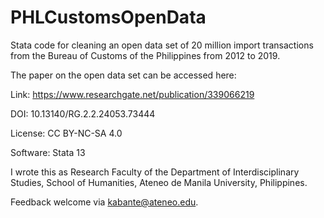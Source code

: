 # PHLCustomsOpenData
Stata code for cleaning an open data set of 20 million import transactions from the Bureau of Customs of the Philippines from 2012 to 2019.

The paper on the open data set can be accessed here:

Link: https://www.researchgate.net/publication/339066219

DOI: 10.13140/RG.2.2.24053.73444

License: CC BY-NC-SA 4.0

Software: Stata 13

I wrote this as Research Faculty of the Department of Interdisciplinary Studies, School of Humanities, Ateneo de Manila University, Philippines.

Feedback welcome via kabante@ateneo.edu.
